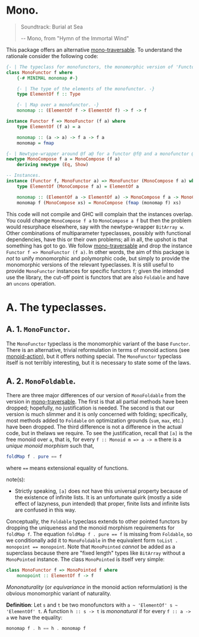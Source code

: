 # Mono.

> Soundtrack: Burial at Sea
>
> -- Mono, from "Hymn of the Immortal Wind"

This package offers an alternative [mono-traversable](https://hackage.haskell.org/package/mono-traversable). To understand the rationale consider the following code:

```haskell
{- | The typeclass for monofunctors, the monomorphic version of 'Functor'. -}
class MonoFunctor f where
    {-# MINIMAL monomap #-}

    {- | The type of the elements of the monofunctor. -}
    type ElementOf f :: Type

    {- | Map over a monofunctor. -}
    monomap :: (ElementOf f -> ElementOf f) -> f -> f

instance Functor f => MonoFunctor (f a) where
    type ElementOf (f a) = a

    monomap :: (a -> a) -> f a -> f a
    monomap = fmap

{- | Newtype-wrapper around @f a@ for a functor @f@ and a monofunctor @a@. -}
newtype MonoCompose f a = MonoCompose (f a)
    deriving newtype (Eq, Show)

-- Instances.
instance (Functor f, MonoFunctor a) => MonoFunctor (MonoCompose f a) where
    type ElementOf (MonoCompose f a) = ElementOf a

    monomap :: (ElementOf a -> ElementOf a) -> MonoCompose f a -> MonoCompose f a
    monomap f (MonoCompose xs) = MonoCompose (fmap (monomap f) xs)
```

This code will not compile and GHC will complain that the instances overlap. You could change `MonoCompose f a` to `MonoCompose a f` but then the problem would resurphace elsewhere, say with the newtype-wrapper `BitArray w`. Other combinations of multiparameter typeclasses, possibly with functional dependencies, have this or their own problems; all in all, the upshot is that something has got to go. We follow [mono-traversable](https://hackage.haskell.org/package/mono-traversable) and drop the instance `Functor f => MonoFunctor (f a)`. In other words, the aim of this package is _not_ to unify monomorphic and polymorphic code, but simply to provide the monomorphic versions of the relevant typeclasses. It is still useful to provide `MonoFunctor` instances for specific functors `f`; given the intended use the library, the cut-off point is functors that are also `Foldable` and have an `uncons` operation.

# A. The typeclasses.

## A. 1. `MonoFunctor`.

The `MonoFunctor` typeclass is the monomorphic variant of the base `Functor`. There is an alternative, trivial reformulation in terms of monoid actions (see [monoid-action](https://github.com/lambda-dom/monoid-action)), but it offers nothing special. The `MonoFunctor` typeclass itself is not terribly interesting, but it is necessary to state some of the laws.

## A. 2. `MonoFoldable`.

There are three major differences of our version of `MonoFoldable` from the version in [mono-traversable](https://hackage.haskell.org/package/mono-traversable). The first is that all partial methods have been dropped; hopefully, no justification is needed. The second is that our version is much slimmer and it is only concerned with folding; specifically, most methods added to `Foldable` on optimization grounds (`sum`, `max`, etc.) have been dropped. The third difference is not a difference in the actual code, but in thelaws we require. To see the justification, recall that `[a]` is the free monoid over `a`, that is, for every `f :: Monoid m => a -> m` there is a _unique monoid morphism_ such that,

```haskell
foldMap f . pure == f
```

where `==` means extensional equality of functions.

note(s):

  * Strictly speaking, `[a]` does not have this universal property because of the existence of infinite lists. It is an unfortunate quirk (mostly a side effect of lazyness, pun intended) that proper, finite lists and infinite lists are confused in this way.

Conceptually, the `Foldable` typeclass extends to other pointed functors by dropping the uniqueness and the monoid morphism requirements for `foldMap f`. The equation `foldMap f . pure == f` is missing from `Foldable`, so we conditionally add it to `MonoFoldable` in the equivalent form `toList . monopoint == monopoint`. Note that `MonoPointed` _cannot_ be added as a superclass because there are "fixed length" types like `BitArray` without a `MonoPointed` instance. The class `MonoPointed` is itself very simple:

```haskell
class MonoFunctor f => MonoPointed f where
    monopoint :: ElementOf f -> f
```

_Mononaturality_ (or _equivariance_ in the monoid action reformulation) is the obvious monomorphic variant of naturality.

__Definition__: Let `s` and `t` be two monofunctors with `a ~ 'ElementOf' s ~ 'ElementOf' t`. A
function `h :: s -> t` is _mononatural_ if for every `f :: a -> a` we have the
equality:

```haskell
monomap f . h == h . monomap f
```
